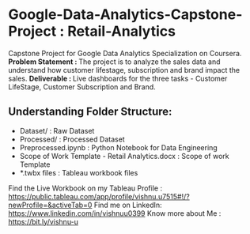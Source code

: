 # Google-Data-Analytics-Capstone-Project : Retail-Analytics
Capstone Project for Google Data Analytics Specialization on Coursera.
<b>Problem Statement : </b>The project is to analyze the sales data and understand how customer lifestage, subscription and brand impact the sales.
<b>Deliverable : </b>Live dashboards for the three tasks - Customer LifeStage, Customer Subscription and Brand.

## Understanding Folder Structure:
<ul>
<li>Dataset/                                       : Raw Dataset</li>
<li>Processed/                                     : Processed Dataset</li>
<li>Preprocessed.ipynb                             : Python Notebook for Data Engineering</li>
<li>Scope of Work Template - Retail Analytics.docx : Scope of work Template</li>  
<li>*.twbx files                                   : Tableau workbook files</li>
</ul>

Find the Live Workbook on my Tableau Profile : https://public.tableau.com/app/profile/vishnu.u7515#!/?newProfile=&activeTab=0
Find me on LinkedIn: https://www.linkedin.com/in/vishnuu0399
Know more about Me : https://bit.ly/vishnu-u
